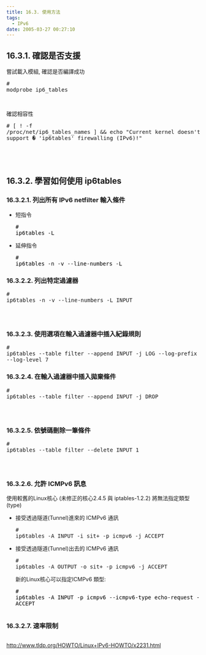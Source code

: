 ```yaml
---
title: 16.3. 使用方法
tags:
  - IPv6
date: 2005-03-27 00:27:10
---
```


## 16.3.1\. 確認是否支援
 嘗試載入模組, 確認是否編譯成功<font><span style="color:#000000;"><pre class="PROGRAMLISTING"># modprobe ip6_tables

確認相容性
<font><span style="color:#000000;"><pre class="PROGRAMLISTING"># [ ! -f /proc/net/ip6_tables_names ] &&amp; echo "Current kernel doesn't support
� 'ip6tables' firewalling (IPv6)!"

</pre></span></span></pre></span></span> 

## 16.3.2\. 學習如何使用 ip6tables

### 16.3.2.1\. 列出所有 IPv6 netfilter 輸入條件
 <font><span style="color:#000000;"></span></span> 

*   短指令 <span style="color:#000000;"><pre class="PROGRAMLISTING"># ip6tables -L

</pre></span> 

*   延伸指令 <span style="color:#000000;"><pre class="PROGRAMLISTING"># ip6tables -n -v --line-numbers -L
   </pre></span> 

### 16.3.2.2\. 列出特定過濾器
 <font><span style="color:#000000;"><pre class="PROGRAMLISTING"># ip6tables -n -v --line-numbers -L INPUT

</pre></span></span> 

### 16.3.2.3\. 使用選項在輸入過濾器中插入紀錄規則
 <font><span style="color:#000000;"><pre class="PROGRAMLISTING"># ip6tables --table filter --append INPUT  -j LOG --log-prefix "INPUT:"
� --log-level 7</pre></span></span>

### 16.3.2.4\. 在輸入過濾器中插入拋棄條件
 <font><span style="color:#000000;"><pre class="PROGRAMLISTING"># ip6tables --table filter --append INPUT  -j DROP

</pre></span></span> 

### 16.3.2.5\. 依號碼刪除一筆條件
 <font><span style="color:#000000;"><pre class="PROGRAMLISTING"># ip6tables --table filter --delete INPUT 1

</pre></span></span> 

### 16.3.2.6\. 允許 ICMPv6 訊息

使用較舊的Linux核心 (未修正的核心2.4.5 與 iptables-1.2.2) 將無法指定類型(type)     

*   接受透過隧道(Tunnel)進來的 ICMPv6 通訊 <font><span style="color:#000000;"><pre class="PROGRAMLISTING"># ip6tables -A INPUT -i sit+ -p icmpv6 -j ACCEPT
</pre></span></span> 

*   接受透過隧道(Tunnel)出去的 ICMPv6 通訊 <font><span style="color:#000000;"><pre class="PROGRAMLISTING"># ip6tables -A OUTPUT -o sit+ -p icmpv6 -j ACCEPT </pre></span></span>新的Linux核心可以指定ICMPv6 類型:<font><span style="color:#000000;"><pre class="PROGRAMLISTING"># ip6tables -A INPUT -p icmpv6 --icmpv6-type echo-request -j ACCEPT

</pre></span></span> 

### 16.3.2.7\. 速率限制

<font><span style="color:#000000;"> <pre class="PROGRAMLISTING">
</pre> </span></span>

http://www.tldp.org/HOWTO/Linux+IPv6-HOWTO/x2231.html